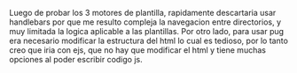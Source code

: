 Luego de probar los 3 motores de plantilla, rapidamente descartaria usar handlebars por que me resulto compleja
la navegacion entre directorios, y muy limitada la logica aplicable a las plantillas. Por otro lado, para usar pug era 
necesario modificar la estructura del html lo cual es tedioso, por lo tanto creo que iria con ejs, que no hay que 
modificar el html y tiene muchas opciones al poder escribir codigo js.
